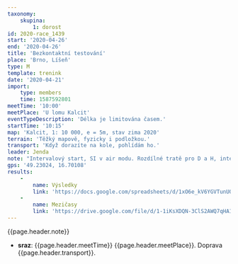 ```yaml
---
taxonomy:
    skupina:
        1: dorost
id: 2020-race_1439
start: '2020-04-26'
end: '2020-04-26'
title: 'Bezkontaktní testování'
place: 'Brno, Líšeň'
type: M
template: trenink
date: '2020-04-21'
import:
    type: members
    time: 1587592801
meetTime: '10:00'
meetPlace: 'U lomu Kalcit'
eventTypeDescription: 'Délka je limitována časem.'
startTime: '10:15'
map: 'Kalcit, 1: 10 000, e = 5m, stav zima 2020'
terrain: 'Těžký mapově, fyzicky i podložkou.'
transport: 'Když dorazíte na kole, pohlídám ho.'
leader: Jenda
note: "Intervalový start, SI v air modu. Rozdílné tratě pro D a H, intervaly 5 minut\r\n\r\nUrčeno pro dorostence  a případně i eliťáky ZBM (aby nás nebylo moc). Pokud byste mohli jen odpoledne, napište to do přihlášky v členské sekci."
gps: '49.23024, 16.70108'
results:
    -
        name: Výsledky
        link: 'https://docs.google.com/spreadsheets/d/1xO6e_kV6YGVTunUQKD3f5vAyD_RicK7UKbNI2yZbVlo/edit#gid=0'
    -
        name: Mezičasy
        link: 'https://drive.google.com/file/d/1-1iKsXDQN-3ClS2AWQ7qHA1PcPmT_tQS/view?usp=sharing'
---
```

{{page.header.note}}
* **sraz**: {{page.header.meetTime}} {{page.header.meetPlace}}. Doprava {{page.header.transport}}.
